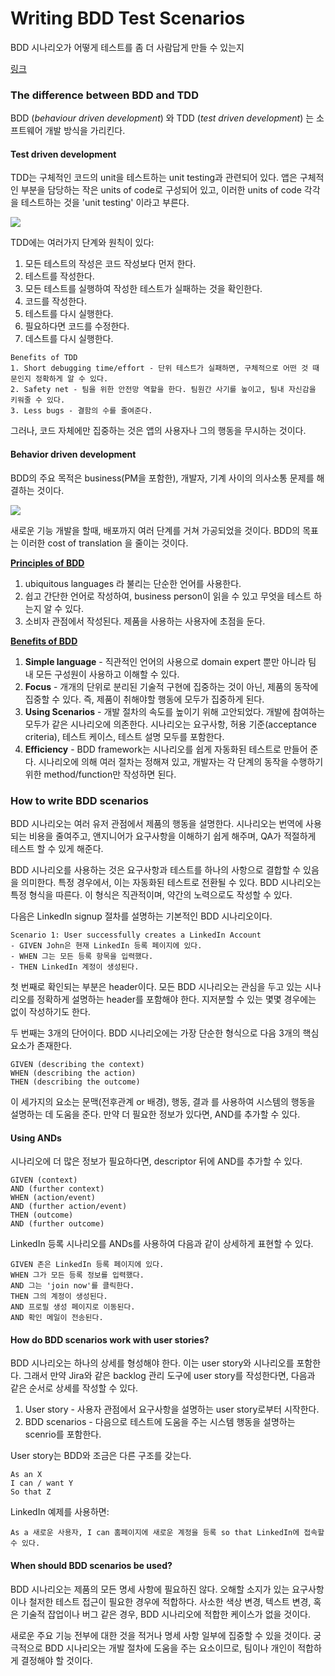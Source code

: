 # Writing BDD Test Scenarios

BDD 시나리오가 어떻게 테스트를 좀 더 사람답게 만들 수 있는지

[링크](https://www.departmentofproduct.com/blog/writing-bdd-test-scenarios/)



### The difference between BDD and TDD

BDD (*behaviour driven development*) 와 TDD (*test driven development*) 는 소프트웨어 개발 방식을 가리킨다. 



#### Test driven development

TDD는 구체적인 코드의 unit을 테스트하는 unit testing과 관련되어 있다. 앱은 구체적인 부분을 담당하는 작은 units of code로 구성되어 있고, 이러한 units of code 각각을 테스트하는 것을 'unit testing' 이라고 부른다.

![](https://www.departmentofproduct.com/wp-content/uploads/2017/06/TDD.001.png)



TDD에는 여러가지 단계와 원칙이 있다:

1. 모든 테스트의 작성은 코드 작성보다 먼저 한다.
2. 테스트를 작성한다.
3. 모든 테스트를 실행하여 작성한 테스트가 실패하는 것을 확인한다.
4. 코드를 작성한다.
5. 테스트를 다시 실행한다.
6. 필요하다면 코드를 수정한다.
7. 데스트를 다시 실행한다.



```
Benefits of TDD
1. Short debugging time/effort - 단위 테스트가 실패하면, 구체적으로 어떤 것 때문인지 정확하게 알 수 있다.
2. Safety net - 팀을 위한 안전망 역할을 한다. 팀원간 사기를 높이고, 팀내 자신감을 키워줄 수 있다.
3. Less bugs - 결함의 수를 줄여준다.
```

그러나, 코드 자체에만 집중하는 것은 앱의 사용자나 그의 행동을 무시하는 것이다.



#### Behavior driven development

BDD의 주요 목적은 business(PM을 포함한), 개발자, 기계 사이의 의사소통 문제를 해결하는 것이다. 

![](https://www.departmentofproduct.com/wp-content/uploads/2017/06/Lesson-2-testing-and-devops.001.jpeg)

새로운 기능 개발을 할때, 배포까지 여러 단계를 거쳐 가공되었을 것이다. BDD의 목표는 이러한 cost of translation 을 줄이는 것이다.



**<u>Principles of BDD</u>**

1. ubiquitous languages 라 불리는 단순한 언어를 사용한다.
2. 쉽고 간단한 언어로 작성하여, business person이 읽을 수 있고 무엇을 테스트 하는지 알 수 있다.
3. 소비자 관점에서 작성된다. 제품을 사용하는 사용자에 초점을 둔다.



**<u>Benefits of BDD</u>**

1. **Simple language** - 직관적인 언어의 사용으로 domain expert 뿐만 아니라 팀 내 모든 구성원이 사용하고 이해할 수 있다.
2. **Focus** - 개개의 단위로 분리된 기술적 구현에 집중하는 것이 아닌, 제품의 동작에 집중할 수 있다. 즉, 제품이 취해야할 행동에 모두가 집중하게 된다.
3. **Using Scenarios** - 개발 절차의 속도를 높이기 위해 고안되었다. 개발에 참여하는 모두가 같은 시나리오에 의존한다. 시나리오는 요구사항, 허용 기준(acceptance criteria), 테스트 케이스, 테스트 설명 모두를 포함한다. 
4. **Efficiency** - BDD framework는 시나리오를 쉽게 자동화된 테스트로 만들어 준다. 시나리오에 의해 여러 절차는 정해져 있고, 개발자는 각 단계의 동작을 수행하기 위한 method/function만 작성하면 된다.



### How to write BDD scenarios

BDD 시나리오는 여러 유저 관점에서 제품의 행동을 설명한다. 시나리오는 번역에 사용되는 비용을 줄여주고, 앤지니어가 요구사항을 이해하기 쉽게 해주며, QA가 적절하게 테스트 할 수 있게 해준다. 

BDD 시나리오를 사용하는 것은 요구사항과 테스트를 하나의 사항으로 결합할 수 있음을 의미한다. 특정 경우에서, 이는 자동화된 테스트로 전환될 수 있다. BDD 시나리오는 특정 형식을 따른다. 이 형식은 직관적이며, 약간의 노력으로도 작성할 수 있다. 

다음은 LinkedIn signup 절차를 설명하는 기본적인 BDD 시나리오이다.

```
Scenario 1: User successfully creates a LinkedIn Account
- GIVEN John은 현재 LinkedIn 등록 페이지에 있다. 
- WHEN 그는 모든 등록 항목을 입력했다.
- THEN LinkedIn 계정이 생성된다.
```

첫 번째로 확인되는 부분은 header이다. 모든 BDD 시나리오는 관심을 두고 있는 시나리오를 정확하게 설명하는 header를 포함해야 한다. 지저분할 수 있는 몇몇 경우에는 없이 작성하기도 한다.

두 번째는 3개의 단어이다. BDD 시나리오에는 가장 단순한 형식으로 다음 3개의 핵심 요소가 존재한다.

```
GIVEN (describing the context)
WHEN (describing the action)
THEN (describing the outcome)
```

이 세가지의 요소는 문맥(전후관계 or 배경), 행동, 결과 를 사용하여 시스템의 행동을 설명하는 데 도움을 준다. 만약 더 필요한 정보가 있다면, AND를 추가할 수 있다.

#### 

#### Using ANDs

시나리오에 더 많은 정보가 필요하다면, descriptor 뒤에 AND를 추가할 수 있다.

```
GIVEN (context)
AND (further context)
WHEN (action/event)
AND (further action/event)
THEN (outcome)
AND (further outcome)
```



LinkedIn 등록 시나리오를 ANDs를 사용하여 다음과 같이 상세하게 표현할 수 있다.

```
GIVEN 존은 LinkedIn 등록 페이지에 있다.
WHEN 그가 모든 등록 정보를 입력했다.
AND 그는 'join now'를 클릭한다.
THEN 그의 계정이 생성된다.
AND 프로필 생성 페이지로 이동된다.
AND 확인 메일이 전송된다.
```





#### How do BDD scenarios work with user stories?

BDD 시나리오는 하나의 상세를 형성해야 한다. 이는 user story와 시나리오를 포함한다. 그래서 만약 Jira와 같은 backlog 관리 도구에 user story를 작성한다면, 다음과 같은 순서로 상세를 작성할 수 있다.

1. User story - 사용자 관점에서 요구사항을 설명하는 user story로부터 시작한다.
2. BDD scenarios - 다음으로 테스트에 도움을 주는 시스템 행동을 설명하는 scenrio를 포함한다.



User story는 BDD와 조금은 다른 구조를 갖는다. 

```
As an X
I can / want Y
So that Z
```

LinkedIn 예제를 사용하면:

```
As a 새로운 사용자, I can 홈페이지에 새로운 계정을 등록 so that LinkedIn에 접속할 수 있다.
```



#### When should BDD scenarios be used?

BDD 시나리오는 제품의 모든 명세 사항에 필요하진 않다. 오해할 소지가 있는 요구사항이나 철저한 테스트 접근이 필요한 경우에 적합하다. 사소한 색상 변경, 텍스트 변경, 혹은 기술적 잡업이나 버그 같은 경우, BDD 시나리오에 적합한 케이스가 없을 것이다.

새로운 주요 기능 전부에 대한 것을 적거나 명세 사항 일부에 집중할 수 있을 것이다. 궁극적으로 BDD 시나리오는 개발 절차에 도움을 주는 요소이므로, 팀이나 개인이 적합하게 결정해야 할 것이다.